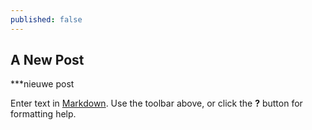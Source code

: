 ```yaml
---
published: false
---
```


## A New Post
***nieuwe post


Enter text in [Markdown](http://daringfireball.net/projects/markdown/). Use the toolbar above, or click the **?** button for formatting help.
